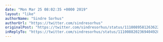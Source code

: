 ```yaml
---
date: "Mon Mar 25 08:02:35 +0000 2019"
layout: "like"
authorName: "Sindre Sorhus"
authorUrl: "https://twitter.com/sindresorhus"
originalPost: "https://twitter.com/sindresorhus/status/1110089581263622155"
inReplyTo: "https://twitter.com/sindresorhus/status/1110088202369404928"
---
```

